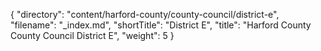 {
  "directory": "content/harford-county/county-council/district-e",
  "filename": "_index.md",
  "shortTitle": "District E",
  "title": "Harford County County Council District E",
  "weight": 5
}
